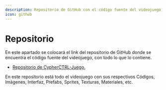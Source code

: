 ```yaml
---
description: Repositorio de GitHub con el código fuente del videojuego.
icon: github
---
```


# Repositorio

En este apartado se colocará el link del repositorio de GitHub donde se encuentra el código fuente del videojuego, con todo lo que lo contiene.&#x20;

* [Repositorio de CypherCTRL-Juego.](https://github.com/SantiagoGomezMunoz/CypherCTRL-Juego)

En este repositorio está todo el videojuego con sus respectivos Códigos, Imágenes, Interfaz, Prefabs, Sprites, Texturas, Materiales, etc.

